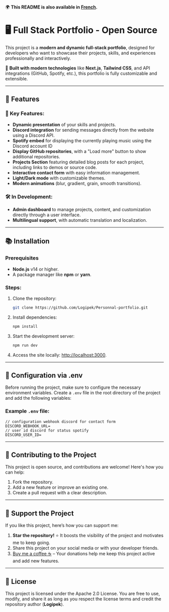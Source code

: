 🌍 **This README is also available in [French](./README.fr.md).**

# 🖥️ Full Stack Portfolio - Open Source  

This project is a **modern and dynamic full-stack portfolio**, designed for developers who want to showcase their projects, skills, and experiences professionally and interactively.

🎨 **Built with modern technologies** like **Next.js**, **Tailwind CSS**, and API integrations (GitHub, Spotify, etc.), this portfolio is fully customizable and extensible.

---

## 🚀 Features

### 🎯 Key Features:
- **Dynamic presentation** of your skills and projects.
- **Discord integration** for sending messages directly from the website using a Discord API.
- **Spotify embed** for displaying the currently playing music using the Discord account ID
- **Display GitHub repositories**, with a "Load more" button to show additional repositories.
- **Projects Section** featuring detailed blog posts for each project, including links to demos or source code.
- **Interactive contact form** with easy information management.
- **Light/Dark mode** with customizable themes.
- **Modern animations** (blur, gradient, grain, smooth transitions).

### 🛠️ In Development:
- **Admin dashboard** to manage projects, content, and customization directly through a user interface.
- **Multilingual support**, with automatic translation and localization.

---

## 📚 Installation

### Prerequisites
- **Node.js** v14 or higher.
- A package manager like **npm** or **yarn**.

### Steps:
1. Clone the repository:  
   ```bash
   git clone https://github.com/Logipek/Personnal-portfolio.git 
2. Install dependencies:  
   ```bash
   npm install 
3. Start the development server:
   ```bash
   npm run dev
4. Access the site locally: [http://localhost:3000](http://localhost:3000).

---

## 📑 Configuration via .env

Before running the project, make sure to configure the necessary environment variables. Create a `.env` file in the root directory of the project and add the following variables:

### Example `.env` file:

```env
// configuration webhook discord for contact form
DISCORD_WEBHOOK_URL=
// user id discord for status spotify
DISCORD_USER_ID=
```
---

## 🤝 Contributing to the Project

This project is open source, and contributions are welcome! Here's how you can help:

1. Fork the repository.
2. Add a new feature or improve an existing one.
3. Create a pull request with a clear description.

---

## 💖 Support the Project

If you like this project, here’s how you can support me:

1. **Star the repository!** ⭐ It boosts the visibility of the project and motivates me to keep going.
2. Share this project on your social media or with your developer friends.
3. [Buy me a coffee ☕](https://buymeacoffee.com/hugo.damion) – Your donations help me keep this project active and add new features.

---

## 📜 License 

This project is licensed under the Apache 2.0 License. You are free to use, modify, and share it as long as you respect the license terms and credit the repository author (**Logipek**).
